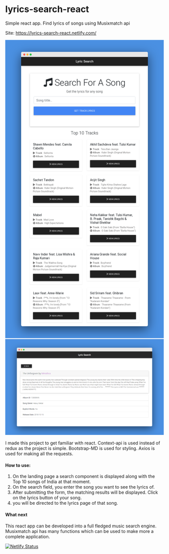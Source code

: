 # lyrics-search-react
Simple react app. Find lyrics of songs using Musixmatch api

Site: https://lyrics-search-react.netlify.com/

<img src="screenshots/main-g.png" width="600">
<img src="screenshots/lyrics.png" >
 
I made this project to get familiar with react. Context-api is used instead of redux as the project is simple. Bootstrap-MD is used for styling. Axios is used for making all the requests.
 
#### How to use:
1. On the landing page a search component is displayed along with the Top 10 songs of India at that moment.
2. On the search field, you enter the song you want to see the lyrics of.
3. After submitting the form, the matching results will be displayed. Click on the lyrics button of your song.
4. you will be directed to the lyrics page of that song.

#### What next
This react app can be developed into a full fledged music search engine. Musixmatch api has many functions which can be used to make more a complete application.


 [![Netlify Status](https://api.netlify.com/api/v1/badges/05dcc1d1-ac0a-4679-b6cd-031fd2f56430/deploy-status)](https://app.netlify.com/sites/lyrics-search-react/deploys)
